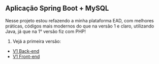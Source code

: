 ## Aplicação Spring Boot + MySQL

Nesse projeto estou refazendo a minha plataforma EAD, com melhores práticas, códigos mais modernos do que na versão 1 e claro, utilizando Java, já que na 1° versão fiz com PHP!

1. Vejá a primeira versão:
  - [V1 Back-end](https://github.com/AndrewGPFranco/Api_PlataformaTI)
  - [V1 Front-end](https://github.com/AndrewGPFranco/FrontEnd---PlataformaTI)
